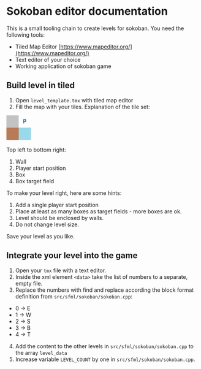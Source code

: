 # Sokoban editor documentation

This is a small tooling chain to create levels for sokoban. You need the following tools:

* Tiled Map Editor [https://www.mapeditor.org/](https://www.mapeditor.org/)
* Text editor of your choice
* Working application of sokoban game

## Build level in tiled

1. Open `level_template.tmx` with tiled map editor
1. Fill the map with your tiles. Explanation of the tile set:

![tileset](tilemap.png)

Top left to bottom right:

1. Wall
1. Player start position
1. Box
1. Box target field

To make your level right, here are some hints:

1. Add a single player start position
1. Place at least as many boxes as target fields - more boxes are ok.
1. Level should be enclosed by walls.
1. Do not change level size.

Save your level as you like.

## Integrate your level into the game

1. Open your `tmx` file with a text editor. 
2. Inside the xml element `<data>` take the list of numbers to a separate, empty file.
3. Replace the numbers with find and replace according the block format definition from `src/sfml/sokoban/sokoban.cpp`: 
* 0 -> E
* 1 -> W
* 2 -> S
* 3 -> B
* 4 -> T
4. Add the content to the other levels in `src/sfml/sokoban/sokoban.cpp` to the array `level_data`
5. Increase variable `LEVEL_COUNT` by one in `src/sfml/sokoban/sokoban.cpp`.
